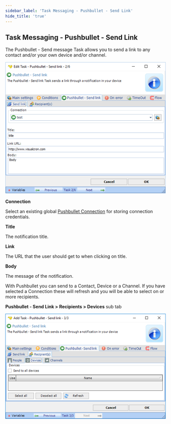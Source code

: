 ```yaml
---
sidebar_label: 'Task Messaging - Pushbullet - Send Link'
hide_title: 'true'
---
```


## Task Messaging - Pushbullet - Send Link

The Pushbullet - Send message Task allows you to send a link to any contact and/or your own device and/or channel.

![](../../../../../static/img/pushbulletsendlink.png)

**Connection**

Select an existing global [Pushbullet Connection](../../../server/connection-pushbullet) for storing connection credentials.
 
**Title**

The notification title.
 
**Link**

The URL that the user should get to when clicking on title.
 
**Body**

The message of the notification.
 
With Pushbullet you can send to a Contact, Device or a Channel. If you have selected a Connection these will refresh and you will be able to select on or more recipients.
 
**Pushbullet - Send Link > Recipients > Devices** sub tab

![](../../../../../static/img/taskmessagingpushbulletdevices.png)

